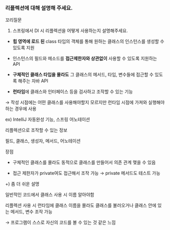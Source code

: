### 리플렉션에 대해 설명해 주세요.

꼬리질문

1. 스프링에서 DI 시 리플렉션을 어떻게 사용하는지 설명해주세요.



- **힙 영역에 로드 된** class 타입의 객체를 통해 원하는 클래스의 인스턴스를 생성할 수 있도록 지원

- 인스턴스의 필드와 메소드를 **접근제한자와 상관없이** 사용할 수 있도록 지원하는 API

- **구체적인 클래스 타입을 몰라도** 그 클래스의 메서드, 타입, 변수들에 접근할 수 있도록 해주는 자바 API
- **런타임**에 클래스와 인터페이스 등을 검사하고 조작할 수 있는 기능


→ 작성 시점에는 어떤 클래스를 사용해야할지 모르지만 런타임 시점에 가져와 실행해야하는 경우에 사용

ex) IntelliJ 자동완성 기능, 스프링 어노테이션


리플렉션으로 조작할 수 있는 정보

필드, 클래스, 생성자, 메서드, 어노테이션

장점

- 구체적인 클래스를 몰라도 동적으로 클래스를 만들어서 의존 관계 맺을 수 있음

- 접근 제한자가 private여도 접근해서 조작 가능 → private 메서드도 테스트 가능

+) 좀 더 쉬운 설명

일반적인 코드에서 클래스 사용 시 이름 알아야함

리플렉션 사용 시 런타임에 클래스 이름을 몰라도 클래스를 불러오거나 클래스 안에 있는 메서드, 변수 조작 가능

→ 프로그램이 스스로 자신의 코드를 볼 수 있는 것 같은 느낌
